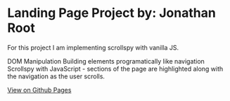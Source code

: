 # Landing Page Project by: Jonathan Root

For this project I am implementing scrollspy with vanilla JS.

DOM Manipulation
Building elements programatically like navigation
Scrollspy with JavaScript - sections of the page are highlighted along with the navigation as the user scrolls.

[View on Github Pages](https://jaroot32.github.io/landing-page/)